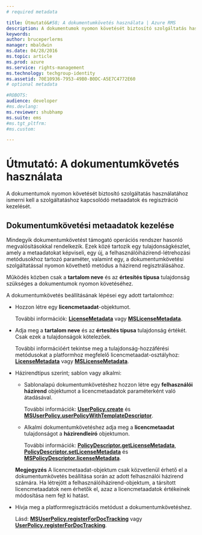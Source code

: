 ```yaml
---
# required metadata

title: Útmutató&#58; A dokumentumkövetés használata | Azure RMS
description: A dokumentumok nyomon követését biztosító szolgáltatás használatához ismerni kell a szolgáltatáshoz kapcsolódó metaadatok és regisztráció kezelését.
keywords:
author: bruceperlerms
manager: mbaldwin
ms.date: 04/28/2016
ms.topic: article
ms.prod: azure
ms.service: rights-management
ms.technology: techgroup-identity
ms.assetid: 70E10936-7953-49B0-B0DC-A5E7C4772E60
# optional metadata

#ROBOTS:
audience: developer
#ms.devlang:
ms.reviewer: shubhamp
ms.suite: ems
#ms.tgt_pltfrm:
#ms.custom:

---
```


# Útmutató: A dokumentumkövetés használata

A dokumentumok nyomon követését biztosító szolgáltatás használatához ismerni kell a szolgáltatáshoz kapcsolódó metaadatok és regisztráció kezelését.

## Dokumentumkövetési metaadatok kezelése

Mindegyik dokumentumkövetést támogató operációs rendszer hasonló megvalósításokkal rendelkezik. Ezek közé tartozik egy tulajdonságkészlet, amely a metaadatokat képviseli, egy új, a felhasználóiházirend-létrehozási metódusokhoz tartozó paraméter, valamint egy, a dokumentumkövetési szolgáltatással nyomon követhető metódus a házirend regisztrálásához.

Működés közben csak a **tartalom neve** és az **értesítés típusa** tulajdonság szükséges a dokumentumok nyomon követéséhez.

A dokumentumkövetés beállításának lépései egy adott tartalomhoz:

-   Hozzon létre egy **licencmetaadat**-objektumot.

    További információk: [**LicenseMetadata**](/rights-management/sdk/4.2/api/android/com.microsoft.rightsmanagement#msipcthin2_licensemetadata_interface_java) vagy [**MSLicenseMetadata**](/rights-management/sdk/4.2/api/iOS/mslicensemetadata#msipcthin2_mslicensemetadata_class_objc).

-   Adja meg a **tartalom neve** és az **értesítés típusa** tulajdonság értékét. Csak ezek a tulajdonságok kötelezőek.

    További információért tekintse meg a tulajdonság-hozzáférési metódusokat a platformhoz megfelelő licencmetaadat-osztályhoz: [**LicenseMetadata**](/rights-management/sdk/4.2/api/android/com.microsoft.rightsmanagement#msipcthin2_licensemetadata_interface_java) vagy [**MSLicenseMetadata**](/rights-management/sdk/4.2/api/iOS/mslicensemetadata#msipcthin2_mslicensemetadata_class_objc).

-   Házirendtípus szerint; sablon vagy alkalmi:

    -   Sablonalapú dokumentumkövetéshez hozzon létre egy **felhasználói házirend** objektumot a licencmetaadatok paraméterként való átadásával.

        További információk: [**UserPolicy.create**](/rights-management/sdk/4.2/api/android/userpolicy#msipcthin2_userpolicy_class_java) és [**MSUserPolicy.userPolicyWithTemplateDescriptor**](/rights-management/sdk/4.2/api/iOS/msuserpolicy#msipcthin2_msuserpolicy_templatedescriptor_property_objc).

    -   Alkalmi dokumentumkövetéshez adja meg a **licencmetaadat** tulajdonságot a **házirendleíró** objektumon.

        További információk: [**PolicyDescriptor.getLicenseMetadata**](/rights-management/sdk/4.2/api/android/policydescriptor#msipcthin2_policydescriptor_interface_java), [**PolicyDescriptor.setLicenseMetadata**](/rights-management/sdk/4.2/api/android/policydescriptor#msipcthin2_policydescriptor_setlicensemetadata_java) és [**MSPolicyDescriptor.licenseMetadata**](/rights-management/sdk/4.2/api/iOS/mspolicydescriptor#msipcthin2_mspolicydescriptor_licensemetadata_property_objc).

    **Megjegyzés**  A licencmetaadat-objektum csak közvetlenül érhető el a dokumentumkövetés beállítása során az adott felhasználói házirend számára. Ha létrejött a felhasználóiházirend-objektum, a társított licencmetaadatok nem érhetők el, azaz a licencmetaadatok értékeinek módosítása nem fejt ki hatást.

     

-   Hívja meg a platformregisztrációs metódust a dokumentumkövetéshez.

    Lásd: [**MSUserPolicy.registerForDocTracking**](/rights-management/sdk/4.2/api/iOS/msuserpolicy#msipcthin2_msuserpolicy_registerfordoctracking_userid_authenticationcallback_completionblock_method_objc) vagy [**UserPolicy.registerForDocTracking**](/rights-management/sdk/4.2/api/iOS/msuserpolicy#msipcthin2_msuserpolicy_registerfordoctracking_userid_authenticationcallback_completionblock_method_objc).

 

 





<!--HONumber=Apr16_HO4-->


